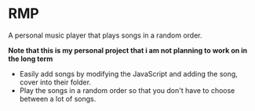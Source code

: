 # RMP
A personal music player that plays songs in a random order.

**Note that this is my personal project that i am not planning to work on in the long term**

* Easily add songs by modifying the JavaScript and adding the song, cover into their folder.
* Play the songs in a random order so that you don't have to choose between a lot of songs.
